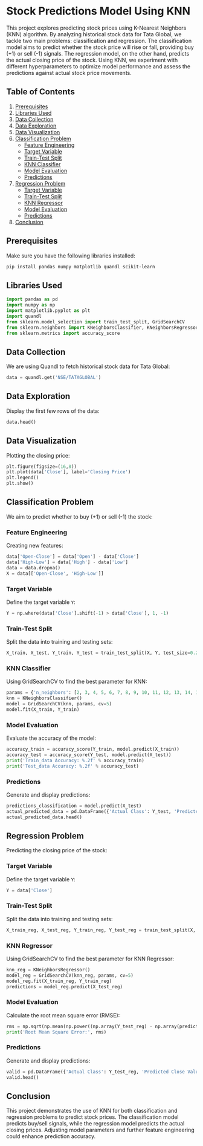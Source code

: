 # Stock Predictions Model Using KNN

This project explores predicting stock prices using K-Nearest Neighbors (KNN) algorithm. By analyzing historical stock data for Tata Global, we tackle two main problems: classification and regression. The classification model aims to predict whether the stock price will rise or fall, providing buy (+1) or sell (-1) signals. The regression model, on the other hand, predicts the actual closing price of the stock. Using KNN, we experiment with different hyperparameters to optimize model performance and assess the predictions against actual stock price movements.

## Table of Contents

1. [Prerequisites](#prerequisites)
2. [Libraries Used](#libraries-used)
3. [Data Collection](#data-collection)
4. [Data Exploration](#data-exploration)
5. [Data Visualization](#data-visualization)
6. [Classification Problem](#classification-problem)
   - [Feature Engineering](#feature-engineering)
   - [Target Variable](#target-variable)
   - [Train-Test Split](#train-test-split)
   - [KNN Classifier](#knn-classifier)
   - [Model Evaluation](#model-evaluation)
   - [Predictions](#predictions)
7. [Regression Problem](#regression-problem)
   - [Target Variable](#target-variable-1)
   - [Train-Test Split](#train-test-split-1)
   - [KNN Regressor](#knn-regressor)
   - [Model Evaluation](#model-evaluation-1)
   - [Predictions](#predictions-1)
8. [Conclusion](#conclusion)

## Prerequisites

Make sure you have the following libraries installed:

```bash
pip install pandas numpy matplotlib quandl scikit-learn
```

## Libraries Used

```python
import pandas as pd
import numpy as np
import matplotlib.pyplot as plt
import quandl
from sklearn.model_selection import train_test_split, GridSearchCV
from sklearn.neighbors import KNeighborsClassifier, KNeighborsRegressor
from sklearn.metrics import accuracy_score
```

## Data Collection

We are using Quandl to fetch historical stock data for Tata Global:

```python
data = quandl.get('NSE/TATAGLOBAL')
```

## Data Exploration

Display the first few rows of the data:

```python
data.head()
```

## Data Visualization

Plotting the closing price:

```python
plt.figure(figsize=(16,8))
plt.plot(data['Close'], label='Closing Price')
plt.legend()
plt.show()
```

## Classification Problem

We aim to predict whether to buy (+1) or sell (-1) the stock:

### Feature Engineering

Creating new features:

```python
data['Open-Close'] = data['Open'] - data['Close']
data['High-Low'] = data['High'] - data['Low']
data = data.dropna()
X = data[['Open-Close', 'High-Low']]
```

### Target Variable

Define the target variable `Y`:

```python
Y = np.where(data['Close'].shift(-1) > data['Close'], 1, -1)
```

### Train-Test Split

Split the data into training and testing sets:

```python
X_train, X_test, Y_train, Y_test = train_test_split(X, Y, test_size=0.25)
```

### KNN Classifier

Using GridSearchCV to find the best parameter for KNN:

```python
params = {'n_neighbors': [2, 3, 4, 5, 6, 7, 8, 9, 10, 11, 12, 13, 14, 15]}
knn = KNeighborsClassifier()
model = GridSearchCV(knn, params, cv=5)
model.fit(X_train, Y_train)
```

### Model Evaluation

Evaluate the accuracy of the model:

```python
accuracy_train = accuracy_score(Y_train, model.predict(X_train))
accuracy_test = accuracy_score(Y_test, model.predict(X_test))
print('Train_data Accuracy: %.2f' % accuracy_train)
print('Test_data Accuracy: %.2f' % accuracy_test)
```

### Predictions

Generate and display predictions:

```python
predictions_classification = model.predict(X_test)
actual_predicted_data = pd.DataFrame({'Actual Class': Y_test, 'Predicted Class': predictions_classification})
actual_predicted_data.head()
```

## Regression Problem

Predicting the closing price of the stock:

### Target Variable

Define the target variable `Y`:

```python
Y = data['Close']
```

### Train-Test Split

Split the data into training and testing sets:

```python
X_train_reg, X_test_reg, Y_train_reg, Y_test_reg = train_test_split(X, Y, test_size=0.25)
```

### KNN Regressor

Using GridSearchCV to find the best parameter for KNN Regressor:

```python
knn_reg = KNeighborsRegressor()
model_reg = GridSearchCV(knn_reg, params, cv=5)
model_reg.fit(X_train_reg, Y_train_reg)
predictions = model_reg.predict(X_test_reg)
```

### Model Evaluation

Calculate the root mean square error (RMSE):

```python
rms = np.sqrt(np.mean(np.power((np.array(Y_test_reg) - np.array(predictions)), 2)))
print('Root Mean Square Error:', rms)
```

### Predictions

Generate and display predictions:

```python
valid = pd.DataFrame({'Actual Class': Y_test_reg, 'Predicted Close Value': predictions})
valid.head()
```

## Conclusion

This project demonstrates the use of KNN for both classification and regression problems to predict stock prices. The classification model predicts buy/sell signals, while the regression model predicts the actual closing prices. Adjusting model parameters and further feature engineering could enhance prediction accuracy.
